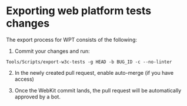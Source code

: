 # Exporting web platform tests changes

The export process for WPT consists of the following:

1. Commit your changes and run:

```
Tools/Scripts/export-w3c-tests -g HEAD -b BUG_ID -c --no-linter
```

2. In the newly created pull request, enable auto-merge (if you have access)

3. Once the WebKit commit lands, the pull request will be automatically approved by a bot.

